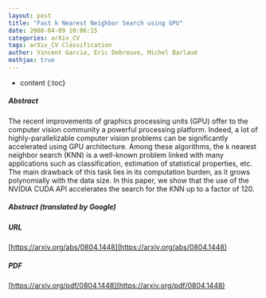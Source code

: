 ```yaml
---
layout: post
title: "Fast k Nearest Neighbor Search using GPU"
date: 2008-04-09 10:06:15
categories: arXiv_CV
tags: arXiv_CV Classification
author: Vincent Garcia, Eric Debreuve, Michel Barlaud
mathjax: true
---
```


* content
{:toc}

##### Abstract
The recent improvements of graphics processing units (GPU) offer to the computer vision community a powerful processing platform. Indeed, a lot of highly-parallelizable computer vision problems can be significantly accelerated using GPU architecture. Among these algorithms, the k nearest neighbor search (KNN) is a well-known problem linked with many applications such as classification, estimation of statistical properties, etc. The main drawback of this task lies in its computation burden, as it grows polynomially with the data size. In this paper, we show that the use of the NVIDIA CUDA API accelerates the search for the KNN up to a factor of 120.

##### Abstract (translated by Google)


##### URL
[https://arxiv.org/abs/0804.1448](https://arxiv.org/abs/0804.1448)

##### PDF
[https://arxiv.org/pdf/0804.1448](https://arxiv.org/pdf/0804.1448)

